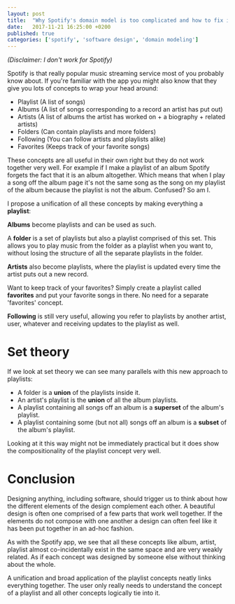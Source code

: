 ```yaml
---
layout: post
title:  "Why Spotify's domain model is too complicated and how to fix it"
date:   2017-11-21 16:25:00 +0200
published: true
categories: ['spotify', 'software design', 'domain modeling']
---
```


*(Disclaimer: I don't work for Spotify)*

Spotify is that really popular music streaming service most of you probably know
about. If you're familiar with the app you might also know that they give you
lots of concepts to wrap your head around:

- Playlist (A list of songs)
- Albums (A list of songs corresponding to a record an artist has put out)
- Artists (A list of albums the artist has worked on + a biography + related artists)
- Folders (Can contain playlists and more folders)
- Following (You can follow artists and playlists alike)
- Favorites (Keeps track of your favorite songs)

These concepts are all useful in their own right but they do not work together
very well. For example if I make a playlist of an album Spotify forgets the fact
that it is an album altogether. Which means that when I play a song off the
album page it's not the same song as the song on my playlist of the album
because the playlist is not the album. Confused? So am I.

I propose a unification of all these concepts by making everything a **playlist**:

**Albums** become playlists and can be used as such. 

A **folder** is a set of playlists but also a playlist comprised of this set.
This allows you to play music from the folder as a playlist when you want to,
without losing the structure of all the separate playlists in the folder.

**Artists** also become playlists, where the playlist is updated every time the
artist puts out a new record.

Want to keep track of your favorites? Simply create a playlist called
**favorites** and put your favorite songs in there. No need for a separate
'favorites' concept.

**Following** is still very useful, allowing you refer to playlists by another
artist, user, whatever and receiving updates to the playlist as well.

# Set theory

If we look at set theory we can see many parallels with this new approach to
playlists:

- A folder is a **union** of the playlists inside it.
- An artist's playlist is the **union** of all the album playlists.
- A playlist containing all songs off an album is a **superset** of the album's
  playlist.
- A playlist containing some (but not all) songs off an album is a **subset** of
  the album's playlist.

Looking at it this way might not be immediately practical but it does show the
compositionality of the playlist concept very well.

# Conclusion

Designing anything, including software, should trigger us to think about how the
different elements of the design complement each other. A beautiful design is
often one comprised of a few parts that work well together. If the elements do
not compose with one another a design can often feel like it has been put
together in an ad-hoc fashion.

As with the Spotify app, we see that all these concepts like album, artist,
playlist almost co-incidentally exist in the same space and are very weakly
related. As if each concept was designed by someone else without thinking about
the whole.

A unification and broad application of the playlist concepts neatly links
everything together. The user only really needs to understand the concept of a
playlist and all other concepts logically tie into it.
